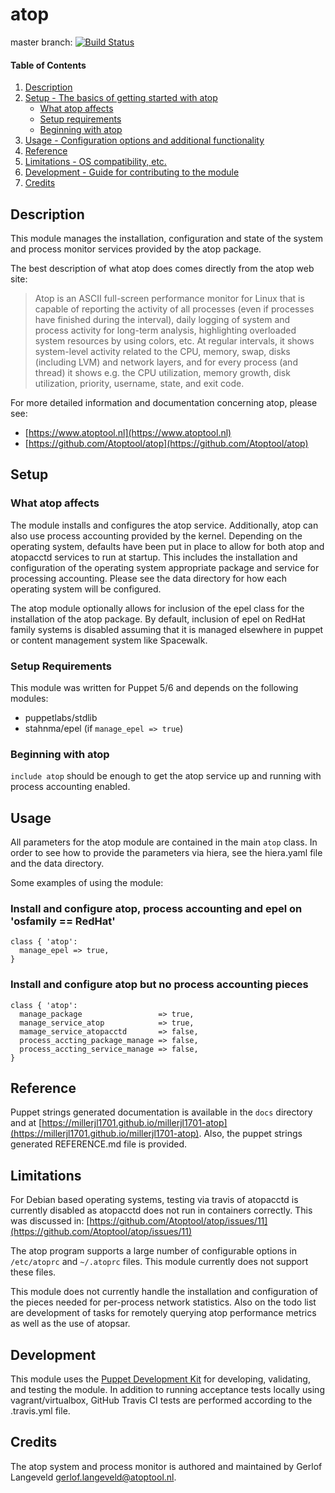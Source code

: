 # atop

master branch: [![Build Status](https://secure.travis-ci.org/millerjl1701/millerjl1701-atop.png?branch=master)](http://travis-ci.org/millerjl1701/millerjl1701-atop)

#### Table of Contents

1. [Description](#description)
2. [Setup - The basics of getting started with atop](#setup)
    * [What atop affects](#what-atop-affects)
    * [Setup requirements](#setup-requirements)
    * [Beginning with atop](#beginning-with-atop)
3. [Usage - Configuration options and additional functionality](#usage)
4. [Reference](#reference)
5. [Limitations - OS compatibility, etc.](#limitations)
6. [Development - Guide for contributing to the module](#development)
7. [Credits](#credits)

## Description

This module manages the installation, configuration and state of the system and process monitor services provided by the atop package. 

The best description of what atop does comes directly from the atop web site:

> Atop is an ASCII full-screen performance monitor for Linux that is capable of reporting the activity of all processes (even if processes have finished during the interval), daily logging of system and process activity for long-term analysis, highlighting overloaded system resources by using colors, etc. At regular intervals, it shows system-level activity related to the CPU, memory, swap, disks (including LVM) and network layers, and for every process (and thread) it shows e.g. the CPU utilization, memory growth, disk utilization, priority, username, state, and exit code.

For more detailed information and documentation concerning atop, please see:

* [https://www.atoptool.nl](https://www.atoptool.nl)
* [https://github.com/Atoptool/atop](https://github.com/Atoptool/atop)

## Setup

### What atop affects

The module installs and configures the atop service. Additionally, atop can also use process accounting provided by the kernel. Depending on the operating system, defaults have been put in place to allow for both atop and atopacctd services to run at startup. This includes the installation and configuration of the operating system appropriate package and service for processing accounting. Please see the data directory for how each operating system will be configured.

The atop module optionally allows for inclusion of the epel class for the installation of the atop package. By default, inclusion of epel on RedHat family systems is disabled assuming that it is managed elsewhere in puppet or content management system like Spacewalk.

### Setup Requirements

This module was written for Puppet 5/6 and depends on the following modules:

* puppetlabs/stdlib
* stahnma/epel (if `manage_epel => true`)

### Beginning with atop

`include atop` should be enough to get the atop service up and running with process accounting enabled.

## Usage

All parameters for the atop module are contained in the main `atop` class. In order to see how to provide the parameters via hiera, see the hiera.yaml file and the data directory. 

Some examples of using the module:

### Install and configure atop, process accounting and epel on 'osfamily == RedHat'

```puppet
class { 'atop':
  manage_epel => true,
}
```

### Install and configure atop but no process accounting pieces

```puppet
class { 'atop':
  manage_package                 => true,
  manage_service_atop            => true,
  mamage_service_atopacctd       => false,
  process_accting_package_manage => false,
  process_accting_service_manage => false,
}
```

## Reference

Puppet strings generated documentation is available in the `docs` directory and at [https://millerjl1701.github.io/millerjl1701-atop](https://millerjl1701.github.io/millerjl1701-atop). Also, the puppet strings generated REFERENCE.md file is provided.

## Limitations

For Debian based operating systems, testing via travis of atopacctd is currently disabled as atopacctd does not run in containers correctly. This was discussed in: [https://github.com/Atoptool/atop/issues/11](https://github.com/Atoptool/atop/issues/11)

The atop program supports a large number of configurable options in `/etc/atoprc` and `~/.atoprc` files. This module currently does not support these files.

This module does not currently handle the installation and configuration of the pieces needed for per-process network statistics. Also on the todo list are development of tasks for remotely querying atop performance metrics as well as the use of atopsar.

## Development

This module uses the [Puppet Development Kit](https://puppet.com/docs/pdk/1.x/pdk.html) for developing, validating, and testing the module. In addition to running acceptance tests locally using vagrant/virtualbox, GitHub Travis CI tests are performed according to the .travis.yml file. 

## Credits

The atop system and process monitor is authored and maintained by Gerlof Langeveld [gerlof.langeveld@atoptool.nl](mailto:gerlof.langeveld@atoptool.nl).